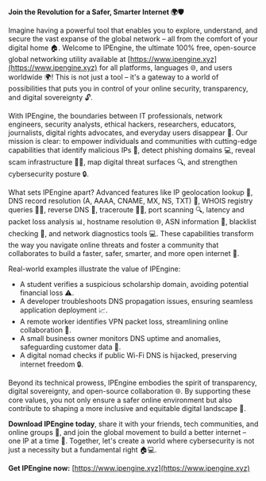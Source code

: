 **Join the Revolution for a Safer, Smarter Internet 🌍🛡️**

Imagine having a powerful tool that enables you to explore, understand, and secure the vast expanse of the global network – all from the comfort of your digital home 🏠. Welcome to IPEngine, the ultimate 100% free, open-source global networking utility available at [https://www.ipengine.xyz](https://www.ipengine.xyz) for all platforms, languages 🌐, and users worldwide 🌍! This is not just a tool – it's a gateway to a world of possibilities that puts you in control of your online security, transparency, and digital sovereignty 🔓.

With IPEngine, the boundaries between IT professionals, network engineers, security analysts, ethical hackers, researchers, educators, journalists, digital rights advocates, and everyday users disappear 🌈. Our mission is clear: to empower individuals and communities with cutting-edge capabilities that identify malicious IPs 🚫, detect phishing domains 💻, reveal scam infrastructure 🕵️‍♂️, map digital threat surfaces 🔍, and strengthen cybersecurity posture 🔒.

What sets IPEngine apart? Advanced features like IP geolocation lookup 📍, DNS record resolution (A, AAAA, CNAME, MX, NS, TXT) 📝, WHOIS registry queries 🕵️‍♂️, reverse DNS 👀, traceroute 🚣‍♀️, port scanning 🔍, latency and packet loss analysis 📊, hostname resolution 🌐, ASN information 🤖, blacklist checking 🚫, and network diagnostics tools 💻. These capabilities transform the way you navigate online threats and foster a community that collaborates to build a faster, safer, smarter, and more open internet 🚀.

Real-world examples illustrate the value of IPEngine:

*   A student verifies a suspicious scholarship domain, avoiding potential financial loss ⚠️.
*   A developer troubleshoots DNS propagation issues, ensuring seamless application deployment 📈.
*   A remote worker identifies VPN packet loss, streamlining online collaboration 🤝.
*   A small business owner monitors DNS uptime and anomalies, safeguarding customer data 💼.
*   A digital nomad checks if public Wi-Fi DNS is hijacked, preserving internet freedom 🔒.

Beyond its technical prowess, IPEngine embodies the spirit of transparency, digital sovereignty, and open-source collaboration 🌐. By supporting these core values, you not only ensure a safer online environment but also contribute to shaping a more inclusive and equitable digital landscape 🌈.

**Download IPEngine today**, share it with your friends, tech communities, and online groups 🤝, and join the global movement to build a better internet – one IP at a time 🔑. Together, let's create a world where cybersecurity is not just a necessity but a fundamental right 🏠💻.

**Get IPEngine now:** [https://www.ipengine.xyz](https://www.ipengine.xyz)